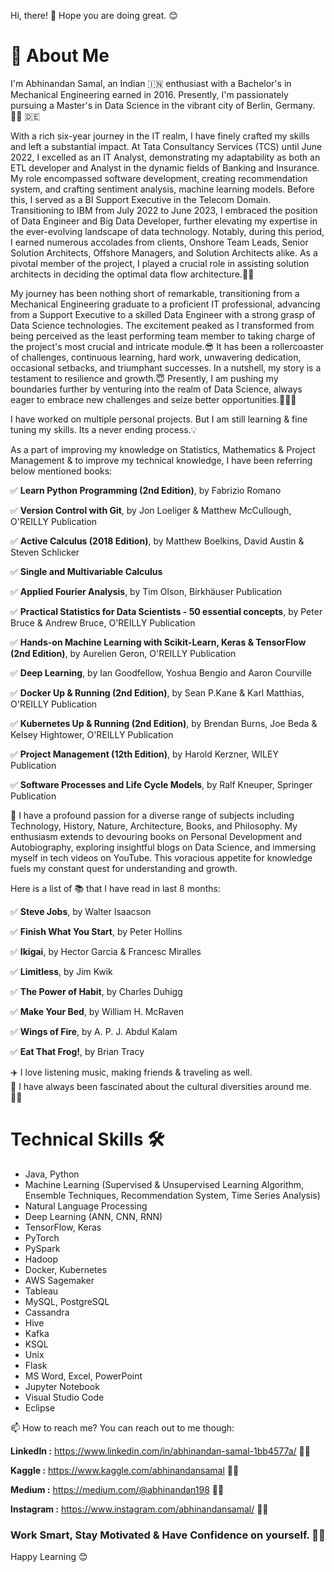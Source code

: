 Hi, there! 👋 Hope you are doing great. 😊

# 🚀 About Me

I'm Abhinandan Samal, an Indian 🇮🇳 enthusiast with a Bachelor's in Mechanical Engineering earned in 2016. Presently, I'm passionately pursuing a Master's in Data Science in the vibrant city of Berlin, Germany.🧑‍🎓 🇩🇪

With a rich six-year journey in the IT realm, I have finely crafted my skills and left a substantial impact. At Tata Consultancy Services (TCS) until June 2022, I excelled as an IT Analyst, demonstrating my adaptability as both an ETL developer and Analyst in the dynamic fields of Banking and Insurance. My role encompassed software development, creating recommendation system, and crafting sentiment analysis, machine learning models. Before this, I served as a BI Support Executive in the Telecom Domain. Transitioning to IBM from July 2022 to June 2023, I embraced the position of Data Engineer and Big Data Developer, further elevating my expertise in the ever-evolving landscape of data technology. Notably, during this period, I earned numerous accolades from clients, Onshore Team Leads, Senior Solution Architects, Offshore Managers, and Solution Architects alike. As a pivotal member of the project, I played a crucial role in assisting solution architects in deciding the optimal data flow architecture.👨‍💻

My journey has been nothing short of remarkable, transitioning from a Mechanical Engineering graduate to a proficient IT professional, advancing from a Support Executive to a skilled Data Engineer with a strong grasp of Data Science technologies. The excitement peaked as I transformed from being perceived as the least performing team member to taking charge of the project's most crucial and intricate module.😎 It has been a rollercoaster of challenges, continuous learning, hard work, unwavering dedication, occasional setbacks, and triumphant successes. In a nutshell, my story is a testament to resilience and growth.😇 Presently, I am pushing my boundaries further by venturing into the realm of Data Science, always eager to embrace new challenges and seize better opportunities.💪👨‍💻

I have worked on multiple personal projects. But I am still learning & fine tuning my skills. Its a never ending process.💡

As a part of improving my knowledge on Statistics, Mathematics & Project Management & to improve my technical knowledge, I have been referring below mentioned books:

✅ __Learn Python Programming (2nd Edition)__, by Fabrizio Romano

✅ __Version Control with Git__, by Jon Loeliger & Matthew McCullough, O'REILLY Publication

✅ __Active Calculus (2018 Edition)__, by Matthew Boelkins, David Austin & Steven Schlicker

✅ __Single and Multivariable Calculus__

✅ __Applied Fourier Analysis__, by Tim Olson, Birkhäuser Publication

✅ __Practical Statistics for Data Scientists - 50 essential concepts__, by Peter Bruce & Andrew Bruce, O'REILLY Publication

✅ __Hands-on Machine Learning with Scikit-Learn, Keras & TensorFlow (2nd Edition)__, by Aurelien Geron, O'REILLY Publication

✅ __Deep Learning__, by Ian Goodfellow, Yoshua Bengio and Aaron Courville

✅ __Docker Up & Running (2nd Edition)__, by Sean P.Kane & Karl Matthias, O'REILLY Publication

✅ __Kubernetes Up & Running (2nd Edition)__, by Brendan Burns, Joe Beda & Kelsey Hightower, O'REILLY Publication

✅ __Project Management (12th Edition)__, by Harold Kerzner, WILEY Publication

✅ __Software Processes and Life Cycle Models__, by Ralf Kneuper, Springer Publication

📌 I have a profound passion for a diverse range of subjects including Technology, History, Nature, Architecture, Books, and Philosophy. My enthusiasm extends to devouring books on Personal Development and Autobiography, exploring insightful blogs on Data Science, and immersing myself in tech videos on YouTube. This voracious appetite for knowledge fuels my constant quest for understanding and growth. 

Here is a list of 📚 that I have read in last 8 months:  

✅ __Steve Jobs__, by Walter Isaacson  

✅ __Finish What You Start__, by Peter Hollins  

✅ __Ikigai__, by Hector Garcia & Francesc Miralles  

✅ __Limitless__, by Jim Kwik  

✅ __The Power of Habit__, by Charles Duhigg  

✅ __Make Your Bed__, by William H. McRaven  

✅ __Wings of Fire__, by A. P. J. Abdul Kalam  

✅ __Eat That Frog!__, by Brian Tracy

✈️ I love listening music, making friends & traveling as well.  
👀 I have always been fascinated about the cultural diversities around me. 🫶🏼

# Technical Skills 🛠️
- Java, Python  
- Machine Learning (Supervised & Unsupervised Learning Algorithm, Ensemble Techniques, Recommendation System, Time Series Analysis)  
- Natural Language Processing
- Deep Learning (ANN, CNN, RNN)
- TensorFlow, Keras
- PyTorch
- PySpark
- Hadoop
- Docker, Kubernetes
- AWS Sagemaker
- Tableau
- MySQL, PostgreSQL  
- Cassandra
- Hive   
- Kafka
- KSQL
- Unix
- Flask
- MS Word, Excel, PowerPoint  
- Jupyter Notebook  
- Visual Studio Code  
- Eclipse


📫 How to reach me?  You can reach out to me though:

**LinkedIn :** https://www.linkedin.com/in/abhinandan-samal-1bb4577a/ 👨‍🎓  

**Kaggle :** https://www.kaggle.com/abhinandansamal 🧑‍💻  

**Medium :** https://medium.com/@abhinandan198 🧑‍💻  

**Instagram :** https://www.instagram.com/abhinandansamal/ 🤳🏼

### Work Smart, Stay Motivated & Have Confidence on yourself. 💪🏼
Happy Learning 😊
